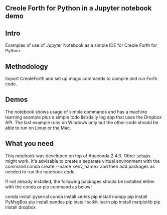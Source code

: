 Creole Forth for Python in a Jupyter notebook demo
--------------------------------------------------

Intro
-----

Examples of use of Jupyter Notebook as a simple IDE for Creole Forth for Python. 

Methodology
-----------

Import CreoleForth and set up magic commands to compile and run Forth code.

Demos
-----

The notebook shows usage of simple commands and has a machine learning example
plus a simple todo list/daily log app that uses the Dropbox API. The last example
runs on Windows only but the other code should be able to run on Linux or the Mac.

What you need
-------------
This notebook was developed on top of Anaconda 2.4.0. Other setups might work. 
It's advisable to create a separate virtual environment with the command 
conda create --name <env_name> and then add packages as needed to run the notebook 
code.

If not already installed, the following packages should be installed either with
the conda or pip command as below:

conda install pyserial
conda install series
pip install numpy
pip install PyMsgBox
pip install pandas
pip install scikit-learn
pip install matplotlib
pip install dropbox